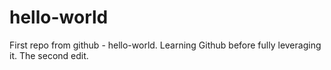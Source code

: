 # hello-world
First repo from github - hello-world.
Learning Github before fully leveraging it.
The second edit.
